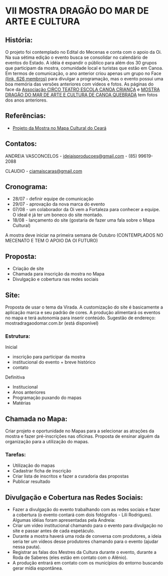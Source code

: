 # VII MOSTRA DRAGÃO DO MAR DE ARTE E CULTURA

## História:
O projeto foi contemplado no Edital do Mecenas e conta com o apoio da Oi. Na sua sétima edição o evento busca se consolidar no calendário de eventos do Estado. A idéia é expandir o público para além dos 30 grupos que participam da mostra,  comunidade local e turistas que estão em Canoa. Em termos de comunicação, o ano anterior criou apenas um grupo no Face [(link, 626 membros)](https://www.facebook.com/groups/316268985156622/) para divulgar a programação, mas o evento possui uma boa memória das versões anteriores com  vídeos e fotos. As páginas do face da [Associação CIRCO TEATRO ESCOLA CANOA CRIANÇA](https://www.facebook.com/CIRCO-TEATRO-ESCOLA-CANOA-CRIAN%C3%87A-110072835699210/)  e [MOSTRA DRAGÃO DO MAR DE ARTE E CULTURA DE CANOA QUEBRADA](https://www.facebook.com/groups/316268985156622/) tem fotos dos anos anteriores.

## Referências:
- [Projeto da Mostra no Mapa Cultural do Ceará](http://mapa.cultura.ce.gov.br/projeto/228/)

## Contatos:
ANDREIA VASCONCELOS - ideiaisproducoes@gmail.com - (85) 99619-2088

CLAUDIO - ciamaiscaras@gmail.com

## Cronograma:
- 28/07 - definir equipe de comunicação
- 29/07 - aprovação da nova marca do evento
- 07/08 - um colaborador da Oi vem a Fortaleza para conhecer a equipe. O ideal é já ter um boneco do site montado.
- 18/08 - lançamento do site (gostaria de fazer uma fala sobre o Mapa Cultural)

A mostra deve iniciar na primeira semana de Outubro (CONTEMPLADOS NO MECENATO E TEM O APOIO DA OI FUTURO)

## Proposta:
- Criação de site
- Chamada para inscrição da mostra no Mapa
- Divulgação e cobertura nas redes sociais

## Site:
Proposta de usar o tema da Virada. A customização do site é basicamente a aplicação marca e seu padrão de cores.  A produção alimentará os eventos no mapa e terá autonomia para inserir conteúdo. Sugestão de endereço:  mostradragaodomar.com.br (está disponível)

### Estrutura:
 Inicial
- inscrição para participar da mostra
- institucional do evento + breve histórico
- contato

Definitiva
- Institucional
- Anos anteriores
- Programação puxando do mapas
- Matérias

## Chamada no Mapa:
Criar projeto e oportunidade no Mapas para a selecionar as atrações da mostra e fazer pré-inscrições nas oficinas. Proposta de ensinar alguém da organização para a utilização do mapas.

### Tarefas:
- Utilização do mapas
- Cadastrar ficha de inscrição
- Criar lista de inscritos e fazer a curadoria das propostas
- Publicar resultado

## Divulgação e Cobertura nas Redes Sociais:
- Fazer a divulgação do evento trabalhando com as redes sociais e fazer a cobertura (o evento contará com dois fotógrafos - Lili Rodrigues). Algumas idéias foram apresentadas pela Andreia:
- Criar um vídeo institucional chamando para o evento para divulgação no site e passar antes de cada espetáculo.
- Durante a mostra haverá uma roda de conversa com produtores, a ideia seria ter um vídeos desse produtores chamando para o evento (ajudar nessa pauta).
- Registrar as falas dos Mestres da Cultura durante o evento, durante a Roda de Saberes (eles estão em contato com o Alênio). 
- A produção entrará em contato com os municípios do entorno buscando gerar mídia espontânea.
